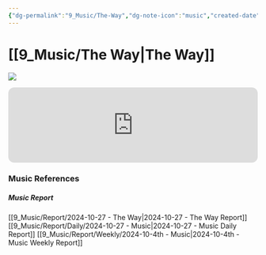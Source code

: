 ```yaml
---
{"dg-permalink":"9_Music/The-Way","dg-note-icon":"music","created-date":"2024-10-27 9:30:04 pm","date":"2024-10-27","type":"music","tags":["music"],"aliases":null,"title":"The Way","music-url":"https://open.spotify.com/track/0S4RKPbRDA72tvKwVdXQqe","album":"Yours Truly","album-release-date":"2013-01-01","album-url":"https://open.spotify.com/album/6czdbbMtGbAkZ6ud2OMTcg","cover":"![Yours Truly](https://i.scdn.co/image/ab67616d00001e02ea28881e9e363244a4a2347b)","cover-url":"https://i.scdn.co/image/ab67616d00001e02ea28881e9e363244a4a2347b","artists":"Ariana Grande, Mac Miller","added-at":"Sun Oct 27 2024 - 오후 9:30:06","rating":"⭐⭐⭐⭐⭐⭐","dg-publish":true,"permalink":"/9_Music/The-Way/","dgPassFrontmatter":true,"noteIcon":"music"}
---
```


# [[9_Music/The Way\|The Way]]
![](https://i.scdn.co/image/ab67616d00001e02ea28881e9e363244a4a2347b)


<div class="container-root"><span></span></div><div><div class="container-root"><iframe style="border-radius:12px" src="https://open.spotify.com/embed/track/0S4RKPbRDA72tvKwVdXQqe?utm_source=generator" width="100%" height="152" frameborder="0" allowfullscreen="" allow="autoplay; clipboard-write; encrypted-media; fullscreen; picture-in-picture" loading="lazy"></iframe></div></div>



### Music References
##### Music Report
[[9_Music/Report/2024-10-27 - The Way\|2024-10-27 - The Way Report]]
[[9_Music/Report/Daily/2024-10-27 - Music\|2024-10-27 - Music Daily Report]]
[[9_Music/Report/Weekly/2024-10-4th - Music\|2024-10-4th - Music Weekly Report]]





